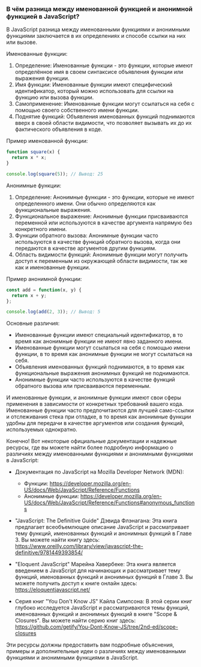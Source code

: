 ### В чём разница между именованной функцией и анонимной функцией в JavaScript?

В JavaScript разница между именованными функциями и анонимными функциями заключается в их определениях и способе ссылки на них или вызове.

Именованные функции:
1. Определение: Именованные функции - это функции, которые имеют определённое имя в своем синтаксисе объявления функции или выражения функции.
2. Имя функции: Именованные функции имеют специфический идентификатор, который можно использовать для ссылки на функцию или вызова функции.
3. Самоприменение: Именованные функции могут ссылаться на себя с помощью своего собственного имени функции.
4. Поднятие функций: Объявления именованных функций поднимаются вверх в своей области видимости, что позволяет вызывать их до их фактического объявления в коде.

Пример именованной функции:
```javascript
function square(x) {
  return x * x;
}

console.log(square(5)); // Вывод: 25
```

Анонимные функции:
1. Определение: Анонимные функции - это функции, которые не имеют определенного имени. Они обычно определяются как функциональные выражения.
2. Функциональное выражение: Анонимные функции присваиваются переменной или используются в качестве аргумента напрямую без конкретного имени.
3. Функции обратного вызова: Анонимные функции часто используются в качестве функций обратного вызова, когда они передаются в качестве аргументов другим функциям.
4. Область видимости функций: Анонимные функции могут получить доступ к переменным из окружающей области видимости, так же как и именованные функции.

Пример анонимной функции:
```javascript
const add = function(x, y) {
  return x + y;
};

console.log(add(2, 3)); // Вывод: 5
```

Основные различия:
- Именованные функции имеют специальный идентификатор, в то время как анонимные функции не имеют явно заданного имени.
- Именованные функции могут ссылаться на себя с помощью имени функции, в то время как анонимные функции не могут ссылаться на себя.
- Объявления именованных функций поднимаются, в то время как функциональные выражения анонимных функций не поднимаются.
- Анонимные функции часто используются в качестве функций обратного вызова или присваиваются переменным.

И именованные функции, и анонимные функции имеют свои сферы применения в зависимости от конкретных требований вашего кода. Именованные функции часто предпочитаются для лучшей само-ссылки и отслеживания стека при отладке, в то время как анонимные функции удобны для передачи в качестве аргументов или создания функций, используемых однократно.

Конечно! Вот некоторые официальные документации и надежные ресурсы, где вы можете найти более подробную информацию о различиях между именованными функциями и анонимными функциями в JavaScript:

- Документация по JavaScript на Mozilla Developer Network (MDN):
  - Функции: https://developer.mozilla.org/en-US/docs/Web/JavaScript/Reference/Functions
  - Анонимные функции: https://developer.mozilla.org/en-US/docs/Web/JavaScript/Reference/Functions#anonymous_functions

- "JavaScript: The Definitive Guide" Дэвида Флэнагана: Эта книга предлагает всеобъемлющее описание JavaScript и рассматривает тему функций, именованных функций и анонимных функций в Главе 3. Вы можете найти книгу здесь: https://www.oreilly.com/library/view/javascript-the-definitive/9781449393854/

- "Eloquent JavaScript" Марейна Хавербеке: Эта книга является введением в JavaScript для начинающих и рассматривает тему функций, именованных функций и анонимных функций в Главе 3. Вы можете получить доступ к книге онлайн здесь: https://eloquentjavascript.net/

- Серия книг "You Don't Know JS" Кайла Симпсона: В этой серии книг глубоко исследуется JavaScript и рассматриваются темы функций, именованных функций и анонимных функций в книге "Scope & Closures". Вы можете найти серию книг здесь: https://github.com/getify/You-Dont-Know-JS/tree/2nd-ed/scope-closures

Эти ресурсы должны предоставить вам подробные объяснения, примеры и дополнительные идеи о различиях между именованными функциями и анонимными функциями в JavaScript.
